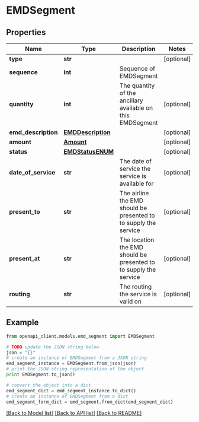 # EMDSegment


## Properties
Name | Type | Description | Notes
------------ | ------------- | ------------- | -------------
**type** | **str** |  | [optional] 
**sequence** | **int** | Sequence of EMDSegment | 
**quantity** | **int** | The quantity of the ancillary available on this EMDSegment | [optional] 
**emd_description** | [**EMDDescription**](EMDDescription.md) |  | [optional] 
**amount** | [**Amount**](Amount.md) |  | [optional] 
**status** | [**EMDStatusENUM**](EMDStatusENUM.md) |  | [optional] 
**date_of_service** | **str** | The date of service the service is available for | [optional] 
**present_to** | **str** | The airline the EMD should be presented to to supply the service | [optional] 
**present_at** | **str** | The location the EMD should be presented to to supply the service | [optional] 
**routing** | **str** | The routing the service is valid on | [optional] 

## Example

```python
from openapi_client.models.emd_segment import EMDSegment

# TODO update the JSON string below
json = "{}"
# create an instance of EMDSegment from a JSON string
emd_segment_instance = EMDSegment.from_json(json)
# print the JSON string representation of the object
print EMDSegment.to_json()

# convert the object into a dict
emd_segment_dict = emd_segment_instance.to_dict()
# create an instance of EMDSegment from a dict
emd_segment_form_dict = emd_segment.from_dict(emd_segment_dict)
```
[[Back to Model list]](../README.md#documentation-for-models) [[Back to API list]](../README.md#documentation-for-api-endpoints) [[Back to README]](../README.md)


